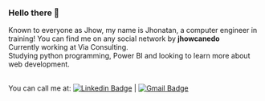 ### Hello there 👋

Known to everyone as Jhow, my name is Jhonatan, a computer engineer in training! You can find me on any social network by **jhowcanedo**
<br/>Currently working at Via Consulting.
<br/>Studying python programming, Power BI and looking to learn more about web development.


 <br/>You can call me at: [![Linkedin Badge](https://img.shields.io/badge/-jhowcanedo-blue?style=flat-square&logo=Linkedin&logoColor=white&link=https://www.linkedin.com/in/jhowcanedo)](https://www.linkedin.com/in/jhowcanedo) 
|
[![Gmail Badge](https://img.shields.io/badge/-jhowcanedo@gmail.com-c14438?style=flat-square&logo=Gmail&logoColor=white&link=mailto:jhowcanedo@gmail.com)](mailto:jhowcanedo@gmail.com)
